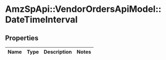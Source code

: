 # AmzSpApi::VendorOrdersApiModel::DateTimeInterval

## Properties
Name | Type | Description | Notes
------------ | ------------- | ------------- | -------------


